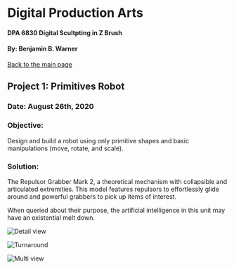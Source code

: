 # Digital Production Arts
#### DPA 6830 Digital Scultpting in Z Brush
#### By: Benjamin B. Warner

[Back to the main page](https://benwarnerdigitalarts.github.io/3Dworks/)

## Project 1: Primitives Robot
### Date: August 26th, 2020

### Objective:
Design and build a robot using only primitive shapes and basic manipulations (move, rotate, and scale).

### Solution:
The Repulsor Grabber Mark 2, a theoretical mechanism with collapsible and articulated extremities.  This model features repulsors to effortlessly glide around and powerful grabbers to pick up items of interest.

When queried about their purpose, the artificial intelligence in this unit may have an existential melt down.

![Detail view](https://benwarnerdigitalarts.github.io/3Dworks/dpa8070/primitiveRobot/images/primitivesRobotDetail.JPG)

![Turnaround](https://benwarnerdigitalarts.github.io/3Dworks/dpa8070/primitiveRobot/images/primitivesRobotMultiTurn.JPG)

![Multi view](https://benwarnerdigitalarts.github.io/3Dworks/dpa8070/primitiveRobot/images/primitivesRobotMulti.JPG)



